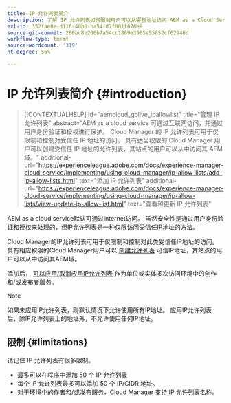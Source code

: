 ```yaml
---
title: IP 允许列表简介
description: 了解 IP 允许列表如何限制用户可以从哪些地址访问 AEM as a Cloud Service 域。
exl-id: 352fae8e-d116-40b0-ba54-d7f001f076e8
source-git-commit: 286bc8e206b7a54cc1869e3965e55852cf62946d
workflow-type: tm+mt
source-wordcount: '319'
ht-degree: 56%

---
```



# IP 允许列表简介 {#introduction}

>[!CONTEXTUALHELP]
>id="aemcloud_golive_ipallowlist"
>title="管理 IP 允许列表"
>abstract="AEM as a cloud service 可通过互联网访问，并通过用户身份验证和授权进行保护。 Cloud Manager 的 IP 允许列表可用于仅限制和控制对受信任 IP 地址的访问。 具有适当权限的 Cloud Manager 用户可以创建受信任 IP 地址的允许列表，其站点的用户可以从中访问其 AEM 域。"
>additional-url="https://experienceleague.adobe.com/docs/experience-manager-cloud-service/implementing/using-cloud-manager/ip-allow-lists/add-ip-allow-lists.html" text="添加 IP 允许列表"
>additional-url="https://experienceleague.adobe.com/docs/experience-manager-cloud-service/implementing/using-cloud-manager/ip-allow-lists/view-update-ip-allow-list.html" text="查看和更新 IP 允许列表"

AEM as a cloud service默认可通过internet访问。 虽然安全性是通过用户身份验证和授权来处理的，但IP允许列表是一种仅限访问受信任IP地址的方法。

Cloud Manager的IP允许列表可用于仅限制和控制对此类受信任IP地址的访问。 具有相应权限的Cloud Manager用户可以 [创建允许列表](/help/implementing/cloud-manager/ip-allow-lists/add-ip-allow-lists.md) 可信IP地址，其站点的用户可以从中访问其AEM域。

添加后， [可以应用/取消应用IP允许列表](/help/implementing/cloud-manager/ip-allow-lists/apply-allow-list.md) 作为单位或实体多次访问环境中的创作和/或发布者服务。

>[!NOTE]
>
>如果未应用IP允许列表，则默认情况下允许使用所有IP地址。 应用IP允许列表后，除IP允许列表上的地址外，不允许使用任何IP地址。

## 限制 {#limitations}

请记住 IP 允许列表有很多限制。

* 最多可以在程序中添加 50 个 IP 允许列表
* 每个 IP 允许列表最多可以添加 50 个 IP/CIDR 地址。
* 对于环境中的作者和/或发布服务，Cloud Manager 支持 IP 允许列表名称。
